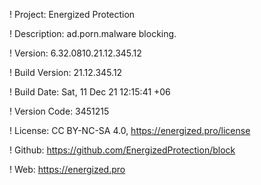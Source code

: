 ! Project: Energized Protection

! Description: ad.porn.malware blocking.

! Version: 6.32.0810.21.12.345.12

! Build Version: 21.12.345.12

! Build Date: Sat, 11 Dec 21 12:15:41 +06

! Version Code: 3451215

! License: CC BY-NC-SA 4.0, https://energized.pro/license

! Github: https://github.com/EnergizedProtection/block

! Web: https://energized.pro
